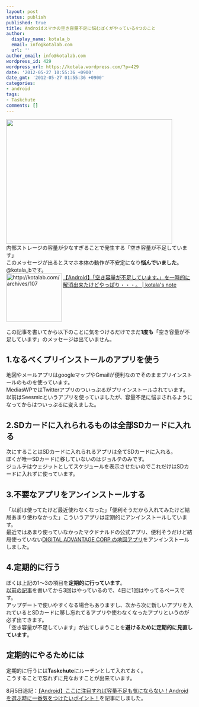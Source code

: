 ```yaml
---
layout: post
status: publish
published: true
title: Androidスマホの空き容量不足に悩むぼくがやっている4つのこと
author:
  display_name: kotala_b
  email: info@kotalab.com
  url: ''
author_email: info@kotalab.com
wordpress_id: 429
wordpress_url: https://kotala.wordpress.com/?p=429
date: '2012-05-27 10:55:36 +0900'
date_gmt: '2012-05-27 01:55:36 +0900'
categories:
- android
tags:
- Taskchute
comments: []
---
```

<p><a href="http://kotalab.com/wp-content/uploads/think.jpg" target="_blank"><img src="http://kotalab.com/wp-content/uploads/think.jpg" alt="" title="think" width="448" height="336" class="alignnone size-full wp-image-1329" /></a><br />
内部ストレージの容量が少なすぎることで発生する「空き容量が不足しています」<br />
このメッセージが出るとスマホ本体の動作が不安定になり<strong>悩んでいました</strong>。@kotala_bです。<br />
<a href="http://kotalab.com/android-memorycapacity" target="_blank"><img title="【Android】「空き容量が不足しています。」を一時的に解消出来たけどやっぱり・・・。 | kotala's note" src="http://capture.heartrails.com/150x130?http://kotalab.com/http://kotalab.com/hello-world" alt="http://kotalab.com/archives/107" width="150" height="130" align="left" /></a><a href="http://kotalab.com/android-memorycapacity" title="【Android】「空き容量が不足しています。」を一時的に解消出来たけどやっぱり・・・。" target="_blank">【Android】「空き容量が不足しています。」を一時的に解消出来たけどやっぱり・・・。 | kotala's note</a><br style="clear:both;" /><br />
この記事を書いてから以下のことに気をつけるだけでまだ<strong>1度も</strong>「空き容量が不足しています」のメッセージは出ていません。<br />
<!--more--></p>
<h2>1.なるべくプリインストールのアプリを使う</h2>
<p>地図やメールアプリはgoogleマップやGmailが便利なのでそのままプリインストールのものを使っています。<br />
MediasWPではTwitterアプリのついっぷるがプリインストールされています。<br />
以前はSeesmicというアプリを使っていましたが、容量不足に悩まされるようになってからはついっぷるに変えました。</p>
<h2>2.SDカードに入れられるものは全部SDカードに入れる</h2>
<p>次にすることはSDカードに入れられるアプリは全てSDカードに入れる。<br />
ぼくが唯一SDカードに移していないのはジョルテのみです。<br />
ジョルテはウェジットとしてスケジュールを表示させたいのでこれだけはSDカードに入れずに使っています。</p>
<h2>3.不要なアプリをアンインストールする</h2>
<p>「以前は使ってたけど最近使わなくなった」「便利そうだから入れてみたけど結局あまり使わなかった」こういうアプリは定期的にアンインストールしています。<br />
最近ではあまり使っていなかったマクドナルドの公式アプリ、便利そうだけど結局使っていない<a href="https://play.google.com/store/apps/developer?id=Digital+Advantage+Corp.#?t=W251bGwsbnVsbCxudWxsLDEsImpwLmRfYWR2YW50YWdlLmh5YWtraW5tYXAiXQ.." target="_blank">DIGITAL ADVANTAGE CORP.の地図アプリ</a>をアンインストールしました。</p>
<h2>4.定期的に行う</h2>
<p>ぼくは上記の1～3の項目を<strong>定期的に行っています</strong>。<br />
<a href="http://kotalab.com/android-memoryshortage" target="_blank">以前の記事</a>を書いてから3回はやっているので、4日に1回はやってるペースです。<br />
アップデートで使いやすくなる場合もありますし、次から次に新しいアプリを入れているとSDカードに移し忘れてるアプリや使わなくなったアプリというのが必ず出てきます。<br />
「空き容量が不足しています」が出てしまうことを<strong>避けるために定期的に見直しています</strong>。</p>
<h2>定期的にやるためには</h2>
<p>定期的に行うには<strong>Taskchute</strong>にルーチンとして入れておく。<br />
こうすることで忘れずに見なおすことが出来ています。</p>
<p>8月5日追記：<a href="http://kotalab.com/android-choosepoint" target="_blank">【Android】ここに注目すれば容量不足も気にならない！Androidを選ぶ時に一番気をつけたいポイント！</a>を記事にしました。</p>
